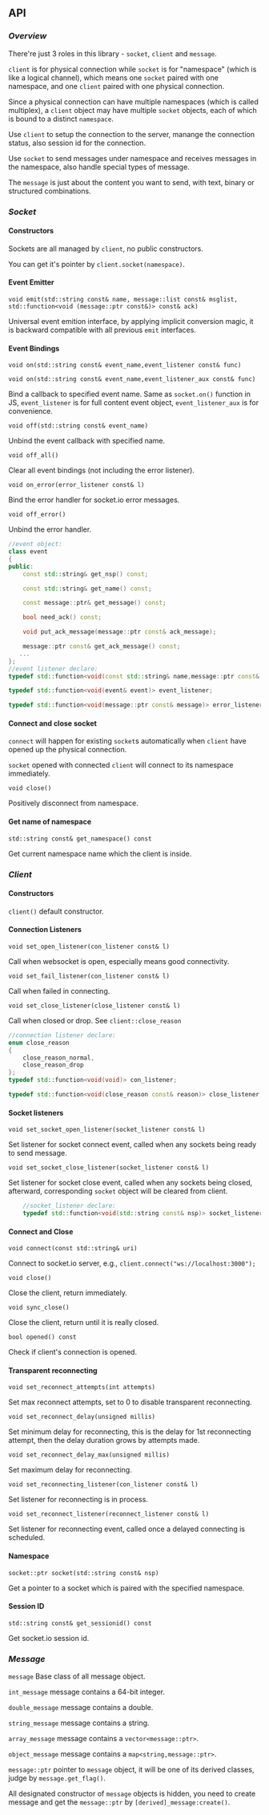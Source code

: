## API
### *Overview*
There're just 3 roles in this library - `socket`, `client` and `message`.

`client` is for physical connection while `socket` is for "namespace" (which is like a logical channel), which means one `socket` paired with one namespace, and one `client` paired with one physical connection.

Since a physical connection can have multiple namespaces (which is called multiplex), a `client` object may have multiple `socket` objects, each of which is bound to a distinct `namespace`.

Use `client` to setup the connection to the server, manange the connection status, also session id for the connection.

Use `socket` to send messages under namespace and receives messages in the namespace, also handle special types of message.

The `message` is just about the content you want to send, with text, binary or structured combinations.

### *Socket*
#### Constructors
Sockets are all managed by `client`, no public constructors.

You can get it's pointer by `client.socket(namespace)`.

#### Event Emitter
`void emit(std::string const& name, message::list const& msglist, std::function<void (message::ptr const&)> const& ack)`

Universal event emition interface, by applying implicit conversion magic, it is backward compatible with all previous `emit` interfaces.

#### Event Bindings
`void on(std::string const& event_name,event_listener const& func)`

`void on(std::string const& event_name,event_listener_aux const& func)`

Bind a callback to specified event name. Same as `socket.on()` function in JS, `event_listener` is for full content event object, `event_listener_aux` is for convenience.

`void off(std::string const& event_name)`

Unbind the event callback with specified name.

`void off_all()`

Clear all event bindings (not including the error listener).

`void on_error(error_listener const& l)`

Bind the error handler for socket.io error messages.

`void off_error()`

Unbind the error handler.

```C++
//event object:
class event
{
public:
    const std::string& get_nsp() const;

    const std::string& get_name() const;

    const message::ptr& get_message() const;

    bool need_ack() const;

    void put_ack_message(message::ptr const& ack_message);

    message::ptr const& get_ack_message() const;
   ...
};
//event listener declare:
typedef std::function<void(const std::string& name,message::ptr const& message,bool need_ack, message::ptr& ack_message)> event_listener_aux;

typedef std::function<void(event& event)> event_listener;

typedef std::function<void(message::ptr const& message)> error_listener;

```

#### Connect and close socket
`connect` will happen for existing `socket`s automatically when `client` have opened up the physical connection.

`socket` opened with connected `client` will connect to its namespace immediately.

`void close()`

Positively disconnect from namespace.

#### Get name of namespace
`std::string const& get_namespace() const`

Get current namespace name which the client is inside.

### *Client*
#### Constructors
`client()` default constructor.

#### Connection Listeners
`void set_open_listener(con_listener const& l)`

Call when websocket is open, especially means good connectivity.

`void set_fail_listener(con_listener const& l)`

Call when failed in connecting.

`void set_close_listener(close_listener const& l)`

Call when closed or drop. See `client::close_reason`

```C++
//connection listener declare:
enum close_reason
{
    close_reason_normal,
    close_reason_drop
};
typedef std::function<void(void)> con_listener;

typedef std::function<void(close_reason const& reason)> close_listener;
```
#### Socket listeners
`void set_socket_open_listener(socket_listener const& l)`

Set listener for socket connect event, called when any sockets being ready to send message.

`void set_socket_close_listener(socket_listener const& l)`

Set listener for socket close event, called when any sockets being closed, afterward, corresponding `socket` object will be cleared from client.

```C++
    //socket_listener declare:
    typedef std::function<void(std::string const& nsp)> socket_listener;
```

#### Connect and Close
`void connect(const std::string& uri)`

Connect to socket.io server, e.g., `client.connect("ws://localhost:3000");`

`void close()`

Close the client, return immediately.

`void sync_close()`

Close the client, return until it is really closed.

`bool opened() const`

Check if client's connection is opened.

#### Transparent reconnecting
`void set_reconnect_attempts(int attempts)`

Set max reconnect attempts, set to 0 to disable transparent reconnecting.

`void set_reconnect_delay(unsigned millis)`

Set minimum delay for reconnecting, this is the delay for 1st reconnecting attempt,
then the delay duration grows by attempts made.

`void set_reconnect_delay_max(unsigned millis)`

Set maximum delay for reconnecting.

`void set_reconnecting_listener(con_listener const& l)`

Set listener for reconnecting is in process.

`void set_reconnect_listener(reconnect_listener const& l)`

Set listener for reconnecting event, called once a delayed connecting is scheduled.

#### Namespace
`socket::ptr socket(std::string const& nsp)`

Get a pointer to a socket which is paired with the specified namespace.

#### Session ID
`std::string const& get_sessionid() const`

Get socket.io session id.

### *Message*
`message` Base class of all message object.

`int_message` message contains a 64-bit integer.

`double_message` message contains a double.

`string_message` message contains a string.

`array_message` message contains a `vector<message::ptr>`.

`object_message` message contains a `map<string,message::ptr>`.

`message::ptr` pointer to `message` object, it will be one of its derived classes, judge by `message.get_flag()`.

All designated constructor of `message` objects is hidden, you need to create message and get the `message::ptr` by `[derived]_message:create()`.
